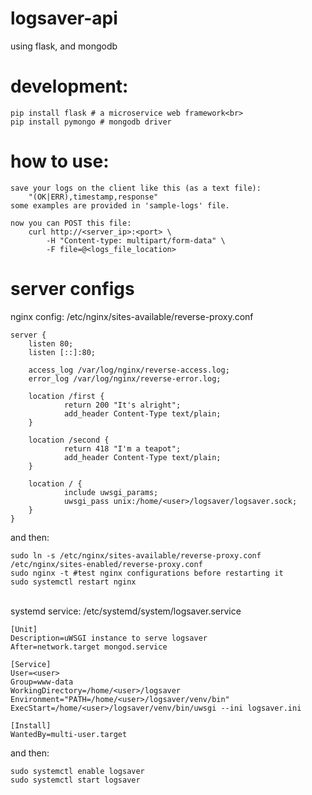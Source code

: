 # logsaver-api

using flask, and mongodb
<br>

# development: 
    pip install flask # a microservice web framework<br>
    pip install pymongo # mongodb driver

# how to use:
    save your logs on the client like this (as a text file):
        "(OK|ERR),timestamp,response"
    some examples are provided in 'sample-logs' file.

    now you can POST this file:
        curl http://<server_ip>:<port> \                                                      
            -H "Content-type: multipart/form-data" \
            -F file=@<logs_file_location>

# server configs

nginx config: /etc/nginx/sites-available/reverse-proxy.conf

    server {
        listen 80;
        listen [::]:80;

        access_log /var/log/nginx/reverse-access.log;
        error_log /var/log/nginx/reverse-error.log;

        location /first {
                return 200 "It's alright";
                add_header Content-Type text/plain;
        }

        location /second {
                return 418 "I'm a teapot";
                add_header Content-Type text/plain;
        }

        location / {
                include uwsgi_params;
                uwsgi_pass unix:/home/<user>/logsaver/logsaver.sock;
        }
    }

and then:

    sudo ln -s /etc/nginx/sites-available/reverse-proxy.conf /etc/nginx/sites-enabled/reverse-proxy.conf
    sudo nginx -t #test nginx configurations before restarting it
    sudo systemctl restart nginx

<br>
systemd service: /etc/systemd/system/logsaver.service

    [Unit]
    Description=uWSGI instance to serve logsaver
    After=network.target mongod.service

    [Service]
    User=<user>
    Group=www-data
    WorkingDirectory=/home/<user>/logsaver
    Environment="PATH=/home/<user>/logsaver/venv/bin"
    ExecStart=/home/<user>/logsaver/venv/bin/uwsgi --ini logsaver.ini

    [Install]
    WantedBy=multi-user.target

and then:

    sudo systemctl enable logsaver
    sudo systemctl start logsaver